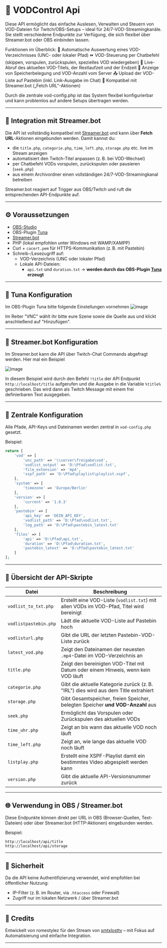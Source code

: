 
# 🎥 VODControl Api

Diese API ermöglicht das einfache Auslesen, Verwalten und Steuern von VOD-Dateien für Twitch/OBS-Setups – ideal für 24/7-VOD-Streamingkanäle. Sie stellt verschiedene Endpunkte zur Verfügung, die sich flexibel über Streamer.bot oder OBS einbinden lassen.

Funktionen im Überblick:
📂 Automatische Auswertung eines VOD-Verzeichnisses (UNC- oder lokaler Pfad)
⏩ VOD-Steuerung per Chatbefehl (skippen, vorspulen, zurückspulen, spezielles VOD wiedergeben)
🧾 Live-Abruf des aktuellen VOD-Titels, der Restlaufzeit und der Endzeit
💾 Anzeige von Speicherbelegung und VOD-Anzahl vom Server
📤 Upload der VOD-Liste auf Pastebin (inkl. Link-Ausgabe im Chat)
📡 Kompatibel mit Streamer.bot („Fetch URL“-Aktionen)

Durch die zentrale vod-config.php ist das System flexibel konfigurierbar und kann problemlos auf andere Setups übertragen werden.

---

## 🧠 Integration mit Streamer.bot

Die API ist vollständig kompatibel mit [Streamer.bot](https://streamer.bot/) und kann über **Fetch URL**-Aktionen eingebunden werden. Damit kannst du:

- die `title.php`, `categorie.php`, `time_left.php`, `storage.php` etc. live im Stream anzeigen
- automatisiert den Twitch-Titel anpassen (z. B. bei VOD-Wechsel)
- per Chatbefehl VODs vorspulen, zurückspulen oder pausieren (`seek.php`)
- aus einem Archivordner einen vollständigen 24/7-VOD-Streamingkanal betreiben

Streamer.bot reagiert auf Trigger aus OBS/Twitch und ruft die entsprechenden API-Endpunkte auf.

---

## ⚙️ Voraussetzungen

- [OBS-Studio](https://obsproject.com/de/download)
- OBS-Plugin [Tuna](https://obsproject.com/forum/resources/tuna-now-playing-widget-current-song.843/)
- [Streamer.bot](https://streamer.bot/)
- PHP (lokal empfohlen unter Windows mit WAMP/XAMPP)
- Curl + `cacert.pem` für HTTPS-Kommunikation (z. B. mit Pastebin)
- Schreib-/Lesezugriff auf:
  - VOD-Verzeichnis (UNC oder lokaler Pfad)
  - Lokale API-Dateien:
    - `api.txt` und `duration.txt` → **werden durch das OBS-Plugin [Tuna](https://obsproject.com/forum/resources/tuna-now-playing-widget-current-song.843/) erzeugt**
	
---

## 📁 Tuna Konfiguration
Im OBS-Plugin Tuna bitte folgende Einstellungen vornehmen
![image](https://github.com/user-attachments/assets/fa145186-eccc-4aab-8980-8c5aca4aad8c)

Im Reiter "VNC" wählt ihr bitte eure Szene sowie die Quelle aus und klickt anschließend auf "Hinzufügen".

---

## 📁 Streamer.bot Konfiguration
Im Streamer.bot kann die API über Twitch-Chat Commands abgefragt werden. Hier mal ein Beispiel

![image](https://github.com/user-attachments/assets/d86fd3ce-5871-4bd3-b367-2dc4f2bd259c)

In diesem Beispiel wird durch den Befehl `!title` der API Endpunkt `http://localhost/title` aufgerufen und die Ausgabe in die Variable `%title%` geschrieben. Das wird dann als Twitch Message mit einem frei definierbaren Text ausgegeben.

---

## 📁 Zentrale Konfiguration

Alle Pfade, API-Keys und Dateinamen werden zentral in `vod-config.php` gesetzt.

Beispiel:

```php
return [
    'vod' => [
        'unc_path' => '\\server\freigabe\vod',
        'vodlist_output' => 'D:\Pfad\vodlist.txt',
        'file_extension' => 'mp4',
        'xspf_path' => 'D:\Pfad\playlist\playlist.xspf',
    ],
    'system' => [
        'timezone' => 'Europe/Berlin'
    ],
    'version' => [
        'current' => '1.0.3'
    ],
    'pastebin' => [
        'api_key' => 'DEIN_API_KEY',
        'vodlist_path' => 'D:\Pfad\vodlist.txt',
        'log_path' => 'D:\Pfad\pastebin_latest.txt'
    ],
    'files' => [
        'api' => 'D:\Pfad\api.txt',
        'duration' => 'D:\Pfad\duration.txt',
        'pastebin_latest' => 'D:\Pfad\pastebin_latest.txt'
    ]
];
```

---

## 📄 Übersicht der API-Skripte

| Datei               | Beschreibung |
|--------------------|--------------|
| `vodlist_to_txt.php`    | Erstellt eine VOD-Liste (`vodlist.txt`) mit allen VODs im VOD-Pfad, Titel wird bereinigt |
| `vodlistpastebin.php`   | Lädt die aktuelle VOD-Liste auf Pastebin hoch |
| `vodlisturl.php`        | Gibt die URL der letzten Pastebin-VOD-Liste zurück |
| `latest_vod.php`        | Zeigt den Dateinamen der neuesten `.mp4`-Datei im VOD-Verzeichnis an |
| `title.php`             | Zeigt den bereinigten VOD-Titel mit Datum oder einem Hinweis, wenn kein VOD läuft |
| `categorie.php`         | Gibt die aktuelle Kategorie zurück (z. B. "IRL") dies wird aus dem Title extrahiert |
| `storage.php`           | Gibt Gesamtspeicher, freien Speicher, belegten Speicher **und VOD-Anzahl** aus |
| `seek.php`              | Ermöglicht das Vorspulen oder Zurückspulen des aktuellen VODs |
| `time_uhr.php`          | Zeigt an bis wann das aktuelle VOD noch läuft |
| `time_left.php`         | Zeigt an, wie lange das aktuelle VOD noch läuft |
| `listplay.php`          | Erstellt eine XSPF-Playlist damit ein bestimmtes Video abgespielt werden kann |
| `version.php`           | Gibt die aktuelle API-Versionsnummer zurück |

---

## 🌐 Verwendung in OBS / Streamer.bot

Diese Endpunkte können direkt per URL in OBS (Browser-Quellen, Text-Dateien) oder über Streamer.bot (HTTP-Aktionen) eingebunden werden.

Beispiel:
```
http://localhost/api/title
http://localhost/api/storage
```

---

## 🔐 Sicherheit

Da die API keine Authentifizierung verwendet, wird empfohlen bei öffentlicher Nutzung:
- IP-Filter (z. B. im Router, via `.htaccess` oder Firewall)
- Zugriff nur im lokalen Netzwerk / über Streamer.bot

---

## 🤝 Credits

Entwickelt von romestylez für den Stream von [smtxlosttv](https://www.twitch.tv/smtxlosttv) – mit Fokus auf Automatisierung und einfache Integration.


---
